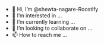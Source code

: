 - 👋 Hi, I’m @shewta-nagare-Roostify
- 👀 I’m interested in ...
- 🌱 I’m currently learning ...
- 💞️ I’m looking to collaborate on ...
- 📫 How to reach me ...

<!---
shewta-nagare-Roostify/shewta-nagare-Roostify is a ✨ special ✨ repository because its `README.md` (this file) appears on your GitHub profile.
You can click the Preview link to take a look at your changes.
--->
